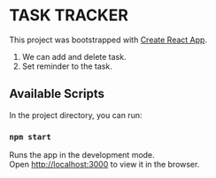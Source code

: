 # TASK TRACKER

This project was bootstrapped with [Create React App](https://github.com/facebook/create-react-app).
1. We can add and delete task.
2. Set reminder to the task.

## Available Scripts

In the project directory, you can run:

### `npm start`

Runs the app in the development mode.\
Open [http://localhost:3000](http://localhost:3000) to view it in the browser.

